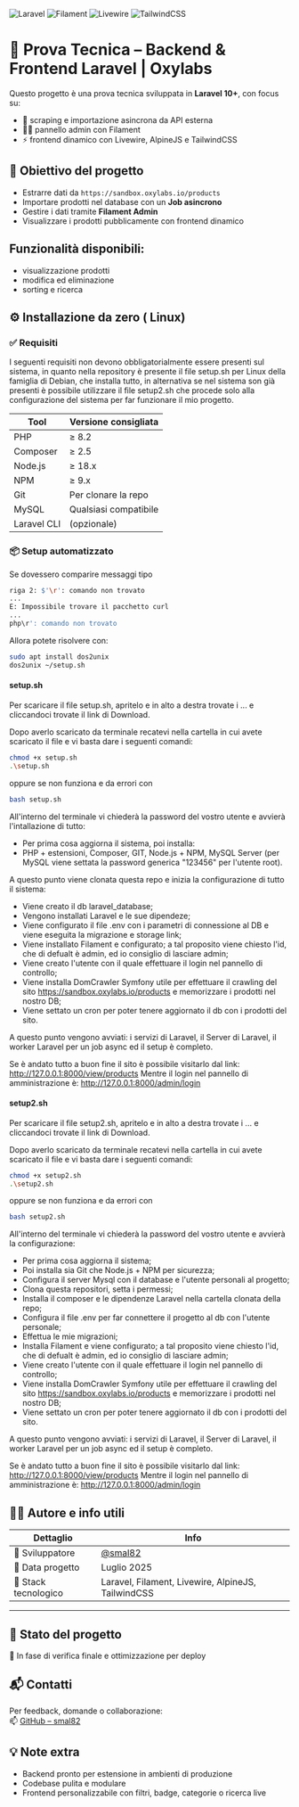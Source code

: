 
![Laravel](https://img.shields.io/badge/Laravel-10.0-red.svg)
![Filament](https://img.shields.io/badge/Filament-Admin-blue.svg)
![Livewire](https://img.shields.io/badge/Livewire-Ready-green.svg)
![TailwindCSS](https://img.shields.io/badge/TailwindCSS-3.x-teal.svg)

# 🧪 Prova Tecnica – Backend & Frontend Laravel | Oxylabs

Questo progetto è una prova tecnica sviluppata in **Laravel 10+**, con focus su:
- 🧱 scraping e importazione asincrona da API esterna
- 🧑‍💻 pannello admin con Filament
- ⚡ frontend dinamico con Livewire, AlpineJS e TailwindCSS

## 🧠 Obiettivo del progetto

- Estrarre dati da `https://sandbox.oxylabs.io/products`
- Importare prodotti nel database con un **Job asincrono**
- Gestire i dati tramite **Filament Admin**
- Visualizzare i prodotti pubblicamente con frontend dinamico

## Funzionalità disponibili:

- visualizzazione prodotti
- modifica ed eliminazione
- sorting e ricerca

## ⚙️ Installazione da zero ( Linux)

### ✅ Requisiti

I seguenti requisiti non devono obbligatorialmente essere presenti sul sistema, in quanto nella repository è presente il file setup.sh per Linux della famiglia di Debian, che installa tutto, in alternativa se nel sistema son già presenti è possibile utilizzare il file setup2.sh che procede solo alla configurazione del sistema per far funzionare il mio progetto.

| Tool         | Versione consigliata |
|--------------|----------------------|
| PHP          | ≥ 8.2                |
| Composer     | ≥ 2.5                |
| Node.js      | ≥ 18.x               |
| NPM          | ≥ 9.x                |
| Git          | Per clonare la repo |
| MySQL  | Qualsiasi compatibile |
| Laravel CLI  | (opzionale)          |

### 📦 Setup automatizzato

Se dovessero comparire messaggi tipo
```BASH
riga 2: $'\r': comando non trovato
...
E: Impossibile trovare il pacchetto curl
...
php\r': comando non trovato
```
Allora potete risolvere con:
```BASH
sudo apt install dos2unix
dos2unix ~/setup.sh
```

#### setup.sh

Per scaricare il file setup.sh, apritelo e in alto a destra trovate i ... e cliccandoci trovate il link di Download.

Dopo averlo scaricato da terminale recatevi nella cartella in cui avete scaricato il file e vi basta dare i seguenti comandi:
```BASH
chmod +x setup.sh
.\setup.sh
```
oppure se non funziona e da errori con
```BASH
bash setup.sh
```
All'interno del terminale vi chiederà la password del vostro utente e avvierà l'intallazione di tutto:
- Per prima cosa aggiorna il sistema, poi installa:
- PHP + estensioni, Composer, GIT, Node.js + NPM, MySQL Server (per MySQL viene settata la password generica "123456" per l'utente root).

A questo punto viene clonata questa repo e inizia la configurazione di tutto il sistema:
- Viene creato il db laravel_database;
- Vengono installati Laravel e le sue dipendeze;
- Viene configurato il file .env con i parametri di connessione al DB e viene eseguita la migrazione e storage link;
- Viene installato Filament e configurato; a tal proposito viene chiesto l'id, che di defualt è admin, ed io consiglio di lasciare admin;
- Viene creato l'utente con il quale effettuare il login nel pannello di controllo;
- Viene installa DomCrawler Symfony utile per effettuare il crawling del sito https://sandbox.oxylabs.io/products e memorizzare i prodotti nel nostro DB;
- Viene settato un cron per poter tenere aggiornato il db con i prodotti del sito.

A questo punto vengono avviati: i servizi di Laravel, il Server di Laravel, il worker Laravel per un job async ed il setup è completo.

Se è andato tutto a buon fine il sito è possibile visitarlo dal link: http://127.0.0.1:8000/view/products
Mentre il login nel pannello di amministrazione è: http://127.0.0.1:8000/admin/login

#### setup2.sh

Per scaricare il file setup2.sh, apritelo e in alto a destra trovate i ... e cliccandoci trovate il link di Download.

Dopo averlo scaricato da terminale recatevi nella cartella in cui avete scaricato il file e vi basta dare i seguenti comandi:
```BASH
chmod +x setup2.sh
.\setup2.sh
```
oppure se non funziona e da errori con
```BASH
bash setup2.sh
```
All'interno del terminale vi chiederà la password del vostro utente e avvierà la configurazione:
- Per prima cosa aggiorna il sistema;
- Poi installa sia Git che Node.js + NPM per sicurezza;
- Configura il server Mysql con il database e l'utente personali al progetto;
- Clona questa repositori, setta i permessi;
- Installa il composer e le dipendenze Laravel nella cartella clonata della repo;
- Configura il file .env per far connettere il progetto al db con l'utente personale;
- Effettua le mie migrazioni;
- Installa Filament e viene configurato; a tal proposito viene chiesto l'id, che di defualt è admin, ed io consiglio di lasciare admin;
- Viene creato l'utente con il quale effettuare il login nel pannello di controllo;
- Viene installa DomCrawler Symfony utile per effettuare il crawling del sito https://sandbox.oxylabs.io/products e memorizzare i prodotti nel nostro DB;
- Viene settato un cron per poter tenere aggiornato il db con i prodotti del sito.

A questo punto vengono avviati: i servizi di Laravel, il Server di Laravel, il worker Laravel per un job async ed il setup è completo.

Se è andato tutto a buon fine il sito è possibile visitarlo dal link: http://127.0.0.1:8000/view/products
Mentre il login nel pannello di amministrazione è: http://127.0.0.1:8000/admin/login

## 👨‍💻 Autore e info utili

| Dettaglio            | Info                                  |
|----------------------|----------------------------------------|
| 👤 Sviluppatore       | [@smal82](https://github.com/smal82)   |
| 📅 Data progetto      | Luglio 2025                            |
| 🔧 Stack tecnologico  | Laravel, Filament, Livewire, AlpineJS, TailwindCSS |
---

## 🚧 Stato del progetto

🧪 In fase di verifica finale e ottimizzazione per deploy

## 📬 Contatti

Per feedback, domande o collaborazione:  
📫 [GitHub – smal82](https://github.com/smal82)

## 💡 Note extra

- Backend pronto per estensione in ambienti di produzione
- Codebase pulita e modulare
- Frontend personalizzabile con filtri, badge, categorie o ricerca live
